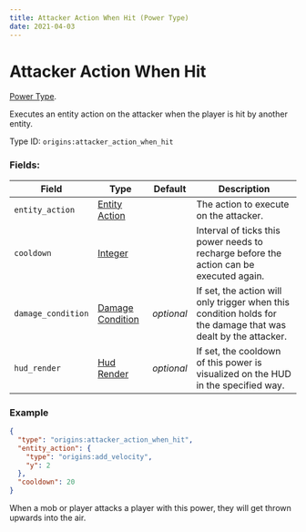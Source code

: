 ```yaml
---
title: Attacker Action When Hit (Power Type)
date: 2021-04-03
---
```

# Attacker Action When Hit

[Power Type](../power_types.md).

Executes an entity action on the attacker when the player is hit by another entity.

Type ID: `origins:attacker_action_when_hit`

### Fields:

Field  | Type | Default | Description
-------|------|---------|-------------
`entity_action` | [Entity Action](../entity_actions.md) | | The action to execute on the attacker.
`cooldown` | [Integer](../data_types/integer.md) | | Interval of ticks this power needs to recharge before the action can be executed again.
`damage_condition` | [Damage Condition](../damage_condition.md) | _optional_ | If set, the action will only trigger when this condition holds for the damage that was dealt by the attacker.
`hud_render` | [Hud Render](../data_types/hud_render.md) | _optional_ | If set, the cooldown of this power is visualized on the HUD in the specified way.

### Example

```json
{
  "type": "origins:attacker_action_when_hit",
  "entity_action": {
    "type": "origins:add_velocity",
    "y": 2
  },
  "cooldown": 20
}
```
When a mob or player attacks a player with this power, they will get thrown upwards into the air.
